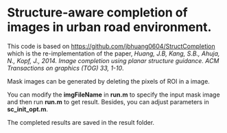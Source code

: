 # Structure-aware completion of images in urban road environment.

This code is based on https://github.com/jbhuang0604/StructCompletion which is the re-implementation of the paper, *Huang, J.B, Kang, S.B., Ahuja, N., Kopf, J., 2014. Image completion using planar structure guidance. ACM Transactions on graphics (TOG) 33, 1-10*.

Mask images can be generated by deleting the pixels of ROI in a image.

You can modify the **imgFileName** in **run.m** to specify the input mask image and then run **run.m** to get result. Besides, you can adjust parameters in **sc_init_opt.m**.

The completed results are saved in the result folder.
